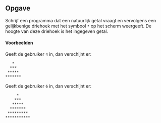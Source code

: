 ## Opgave
Schrijf een programma dat een natuurlijk getal vraagt en vervolgens een gelijkbenige driehoek met het symbool `*` op het scherm weergeeft. De hoogte van deze driehoek is het ingegeven getal.

#### Voorbeelden
Geeft de gebruiker `4` in, dan verschijnt er:
```
   *
  ***
 *****
******* 
```

Geeft de gebruiker `6` in, dan verschijnt er:
```
     *
    ***
   *****
  *******
 *********
***********
```